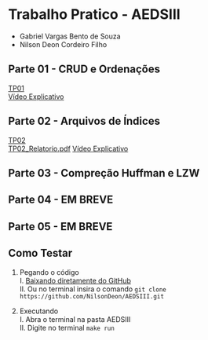 # Trabalho Pratico - AEDSIII

* Gabriel Vargas Bento de Souza
* Nilson Deon Cordeiro Filho

## Parte 01 - CRUD e Ordenações

[TP01](https://github.com/NilsonDeon/AEDSIII/archive/refs/tags/v1.0.0.zip) <br>
[Vídeo Explicativo](https://youtu.be/kb8gb98yIVY)

## Parte 02 - Arquivos de Índices

[TP02]() <br>
[TP02_Relatorio.pdf]()
[Vídeo Explicativo]()

## Parte 03 - Compreção Huffman e LZW

## Parte 04 - EM BREVE

## Parte 05 - EM BREVE

## Como Testar

1. Pegando o código<br>
  I. [Baixando diretamente do GitHub](https://github.com/NilsonDeon/AEDSIII/archive/refs/heads/main.zip)<br>
  II. Ou no terminal insira o comando `git clone https://github.com/NilsonDeon/AEDSIII.git`
    
2. Executando<br>
  I. Abra o terminal na pasta AEDSIII<br>
  II. Digite no terminal `make run`






